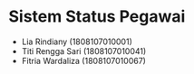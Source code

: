 # Sistem Status Pegawai
- Lia Rindiany (1808107010001)
- Titi Rengga Sari (1808107010041)
- Fitria Wardaliza (1808107010067)

